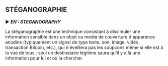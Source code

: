 ## STÉGANOGRAPHIE

► ***EN : STEGANOGRAPHY***

La stéganographie est une technique consistant à dissimuler une information sensible dans un objet ou media de couverture d'apparence anodine (typiquement un signal de type texte, son, image, vidéo, transaction Bitcoin, etc.), qui n'éveillera pas les soupçons même si elle est à la vue de tous ; seul un destinataire légitime saura qu'il y a là une information pour lui et où la chercher.

